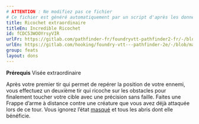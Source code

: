 ```yaml
---
# ATTENTION : Ne modifiez pas ce fichier
# Ce fichier est généré automatiquement par un script d'après les données du module Foundry VTT officiel et de sa traduction
title: Ricochet extraordinaire
titleEn: Incredible Ricochet
id: fCDC53WOOYrsyVIR
urlFr: https://gitlab.com/pathfinder-fr/foundryvtt-pathfinder2-fr/-/blob/master/data/feats/fCDC53WOOYrsyVIR.htm
urlEn: https://gitlab.com/hooking/foundry-vtt---pathfinder-2e/-/blob/master/packs/data/feats.db/incredible-ricochet.json
group: feats
layout: dons
---
```

**Prérequis** Visée extraordinaire

Après votre premier tir qui permet de repérer la position de votre ennemi, vous effectuez un deuxième tir qui ricoche sur les obstacles pour finalement toucher votre cible avec une précision sans faille. Faites une Frappe d’arme à distance contre une créature que vous avez déjà attaquée lors de ce tour. Vous ignorez l’état [masqué](../conditions/masqué.md) et tous les abris dont elle bénéficie.


